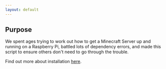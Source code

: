 ```yaml
---
layout: default
---
```


## Purpose

We spent ages trying to work out how to get a Minecraft Server up and running on a Raspberry Pi, battled lots of dependency errors, and
made this script to ensure others don't need to go through the trouble.

Find out more about installation [here](https://thamesdev.github.io/rpi-mc-server/installation.html).
